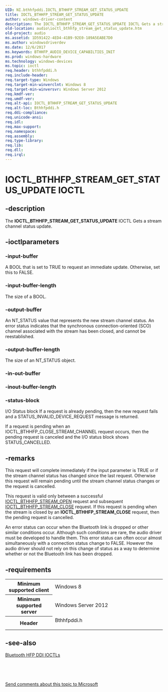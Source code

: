 ```yaml
---
UID: NI.bthhfpddi.IOCTL_BTHHFP_STREAM_GET_STATUS_UPDATE
title: IOCTL_BTHHFP_STREAM_GET_STATUS_UPDATE
author: windows-driver-content
description: The IOCTL_BTHHFP_STREAM_GET_STATUS_UPDATE IOCTL Gets a stream channel status update.
old-location: audio\ioctl_bthhfp_stream_get_status_update.htm
old-project: audio
ms.assetid: 1D591422-4ED4-41B9-92E0-189A5EABE7D0
ms.author: windowsdriverdev
ms.date: 12/6/2017
ms.keywords: BTHHFP_AUDIO_DEVICE_CAPABILTIES_INIT
ms.prod: windows-hardware
ms.technology: windows-devices
ms.topic: ioctl
req.header: bthhfpddi.h
req.include-header: 
req.target-type: Windows
req.target-min-winverclnt: Windows 8
req.target-min-winversvr: Windows Server 2012
req.kmdf-ver: 
req.umdf-ver: 
req.alt-api: IOCTL_BTHHFP_STREAM_GET_STATUS_UPDATE
req.alt-loc: Bthhfpddi.h
req.ddi-compliance: 
req.unicode-ansi: 
req.idl: 
req.max-support: 
req.namespace: 
req.assembly: 
req.type-library: 
req.lib: 
req.dll: 
req.irql: 
---
```


# IOCTL_BTHHFP_STREAM_GET_STATUS_UPDATE IOCTL



## -description
The <b>IOCTL_BTHHFP_STREAM_GET_STATUS_UPDATE</b> 
   IOCTL Gets a stream channel status update.



## -ioctlparameters

### -input-buffer
A BOOL that is set to TRUE to request an immediate update. Otherwise, set this to FALSE.


### -input-buffer-length
The size of a BOOL.


### -output-buffer
An NT_STATUS value that represents the new stream channel status. An error status indicates that the synchronous connection-oriented (SCO) channel associated with the stream has been closed, and cannot be reestablished.


### -output-buffer-length
The size of an NT_STATUS object.


### -in-out-buffer

<text></text>

### -inout-buffer-length

<text></text>

### -status-block
I/O Status block
If a request is already pending, then the new request fails and a STATUS_INVALID_DEVICE_REQUEST message is returned.

If a request is pending when an IOCTL_BTHHFP_CLOSE_STREAM_CHANNEL request occurs, then the pending request is canceled and the I/O status block shows STATUS_CANCELLED.


## -remarks
This request will complete immediately if the input parameter is TRUE or if the stream channel status has changed since the last request. Otherwise this request will remain pending until the stream channel status changes or the request is cancelled.

This request is valid only between a successful <a href="..\bthhfpddi\ni-bthhfpddi-ioctl_bthhfp_stream_open.md">IOCTL_BTHHFP_STREAM_OPEN</a> request and subsequent <a href="..\bthhfpddi\ni-bthhfpddi-ioctl_bthhfp_stream_close.md">IOCTL_BTHHFP_STREAM_CLOSE</a> request. If this request is pending when the stream is closed by an <b>IOCTL_BTHHFP_STREAM_CLOSE</b> request, then the pending request is cancelled.

An error status can occur when the Bluetooth link is dropped or other similar conditions occur. Although such conditions are rare, the audio driver must be developed to handle them. This error status can often occur almost simultaneously with a connection status change to FALSE. However the audio driver should not rely on this change of status as a way to determine whether or not the Bluetooth link has been dropped.


## -requirements
<table>
<tr>
<th width="30%">
Minimum supported client

</th>
<td width="70%">
Windows 8

</td>
</tr>
<tr>
<th width="30%">
Minimum supported server

</th>
<td width="70%">
Windows Server 2012

</td>
</tr>
<tr>
<th width="30%">
Header

</th>
<td width="70%">
<dl>
<dt>Bthhfpddi.h</dt>
</dl>
</td>
</tr>
</table>

## -see-also
<dl>
<dt>
<a href="audio.bluetooth_hfp_ddi_ioctls">Bluetooth HFP DDI IOCTLs</a>
</dt>
</dl>
 

 

<a href="mailto:wsddocfb@microsoft.com?subject=Documentation%20feedback [audio\audio]:%20IOCTL_BTHHFP_STREAM_GET_STATUS_UPDATE control code%20 RELEASE:%20(12/6/2017)&amp;body=%0A%0APRIVACY STATEMENT%0A%0AWe use your feedback to improve the documentation. We don't use your email address for any other purpose, and we'll remove your email address from our system after the issue that you're reporting is fixed. While we're working to fix this issue, we might send you an email message to ask for more info. Later, we might also send you an email message to let you know that we've addressed your feedback.%0A%0AFor more info about Microsoft's privacy policy, see http://privacy.microsoft.com/en-us/default.aspx." title="Send comments about this topic to Microsoft">Send comments about this topic to Microsoft</a>

